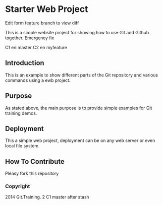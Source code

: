 # Starter Web Project

Edit form feature branch to view diff

This is a simple website project for showing how to use Git and Github together.
Emergency fix

C1 en master
C2 en myfeature

## Introduction
This is an example to show different parts of the Git repository and various commands using a ewb project.

## Purpose

As stated above, the main purpose is to provide simple examples for Git training demos.

## Deployment

This a simple web project, deployment can be on any web server or even local file system.

## How To Contribute

Pleasy fork this repository

### Copyright

2014 Git.Training. 2
C1 master after stash
